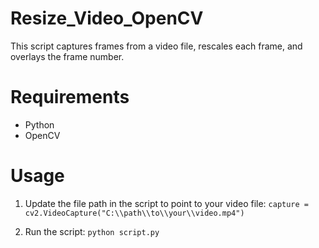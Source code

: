 # Resize_Video_OpenCV
This script captures frames from a video file, rescales each frame, and overlays the frame number.

# Requirements
* Python
* OpenCV

# Usage
1. Update the file path in the script to point to your video file:
          `capture = cv2.VideoCapture("C:\\path\\to\\your\\video.mp4")`

2. Run the script:
         `python script.py`

